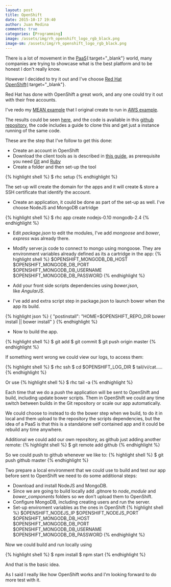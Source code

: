 ```yaml
---
layout: post
title: OpenShift
date: 2015-10-17 19:40
author: Juan Medina
comments: true
categories: [Programming]
image: /assets/img/rh_openshift_logo_rgb_black.png
image-sm: /assets/img/rh_openshift_logo_rgb_black.png
---
```

There is a lot of movement in the [PaaS](https://en.wikipedia.org/wiki/Platform_as_a_service){:target="_blank"} world, many companies are trying to showcase what is the best platform and to be honest I don't really know.

However I decided to try it out and I've choose [Red Hat OpenShift](https://www.openshift.com){:target="_blank"}.

Red Hat has done with OpenShift a great work, and any one could try it out with their free accounts.

I've redo my [MEAN example](https://github.com/cecile/meanexample) that I original create to run in [AWS example](https://aws.amazon.com).

The results could be seen [here](http://node-juanmedina.rhcloud.com), and the code is available in this [github repository](https://github.com/cecile/openshift), the code includes a guide to clone this and get just a instance running of the same code.

These are the step that I've follow to get this done:

- Create an account in OpenShift
- Download the client tools as is described in [this guide](https://developers.openshift.com/en/getting-started-overview.html), as prerequisite you need [Git](https://git-scm.com/) and [Ruby](https://www.ruby-lang.org/)
- Create a folder and then set-up the tool

{% highlight shell %}
$ rhc setup
{% endhighlight %}

The set-up will create the domain for the apps and it will create &amp; store a SSH certificate that identify the account.

- Create an application, it could be done as part of the set-up as well. I've choose NodeJS and MongoDB cartridge

{% highlight shell %}
$ rhc app create <app name> nodejs-0.10 mongodb-2.4
{% endhighlight %}

- Edit *package.json* to edit the modules, I've add *mongoose* and *bower*, *express* was already there.
- Modify server.js code to connect to mongo using mongoose. They are environment variables already defined as its a cartridge in the app:
{% highlight shell %}
$OPENSHIFT_MONGODB_DB_HOST
$OPENSHIFT_MONGODB_DB_PORT
$OPENSHIFT_MONGODB_DB_USERNAME
$OPENSHIFT_MONGODB_DB_PASSWORD
{% endhighlight %}

- Add your front side scripts dependencies using *bower.json*, like *AngularJS*.
- I've add and extra script step in package.json to launch bower when the app its build.

{% highlight json %}
{
"postinstall": "HOME=$OPENSHIFT_REPO_DIR bower install || bower install"
}
{% endhighlight %}

- Now to build the app.

{% highlight shell %}
$ git add
$ git commit
$ git push origin master
{% endhighlight %}

If something went wrong we could view our logs, to access them:

{% highlight shell %}
$ rhc ssh
$ cd $OPENSHIFT_LOG_DIR
$ tail/vi/cat.....
{% endhighlight %}

Or use
{% highlight shell %}
$ rhc tail -a <app name>
{% endhighlight %}

Each time that we do a *push* the application will be sent to OpenShift and build, including update bower scripts. Them in OpenShift we could any time switch between builds in the Git repository or scale our app automatically.

We could choose to instead to do the bower step when we build, to do it in local and them upload to the repository the scripts dependencies, but the idea of a PaaS is that this is a standalone self contained app and it could be rebuild any time anywhere.

Additional we could add our own repository, as github just adding another remote:
{% highlight shell %}
$ git remote add github <git hub repo url>
{% endhighlight %}

So we could push to github whenever we like to:
{% highlight shell %}
$ git push github master
{% endhighlight %}

Two prepare a local environment that we could use to build and test our app before sent to OpenShift we need to do some additional steps:
- Download and install NodeJS and MongoDB.
- Since we are going to build locally add .gitnore to *node_module* and *bower_components* folders so we don't upload them to OpenShift.
- Configure MongoDB, including creating users and run the server.
- Set-up enviroment variables as the ones in OpenShift
{% highlight shell %}
$OPENSHIFT_NODEJS_IP
$OPENSHIFT_NODEJS_PORT
$OPENSHIFT_MONGODB_DB_HOST
$OPENSHIFT_MONGODB_DB_PORT
$OPENSHIFT_MONGODB_DB_USERNAME
$OPENSHIFT_MONGODB_DB_PASSWORD
{% endhighlight %}

Now we could build and run locally using

{% highlight shell %}
$ npm install
$ npm start
{% endhighlight %}

And that is the basic idea.

As I said I really like how OpenShift works and I'm looking forward to do more test with it.
